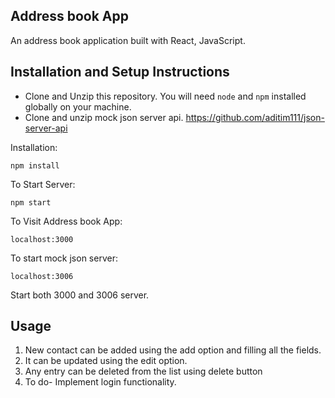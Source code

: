 ## Address book App

An address book application built with React, JavaScript.

## Installation and Setup Instructions

- Clone and Unzip this repository. You will need `node` and `npm` installed globally on your machine.
- Clone and unzip mock json server api. https://github.com/aditim111/json-server-api

Installation:

`npm install`

To Start Server:

`npm start`

To Visit Address book App:

`localhost:3000`

To start mock json server:

`localhost:3006`

Start both 3000 and 3006 server.

## Usage

1. New contact can be added using the add option and filling all the fields.
2. It can be updated using the edit option.
3. Any entry can be deleted from the list using delete button
4. To do- Implement login functionality.
